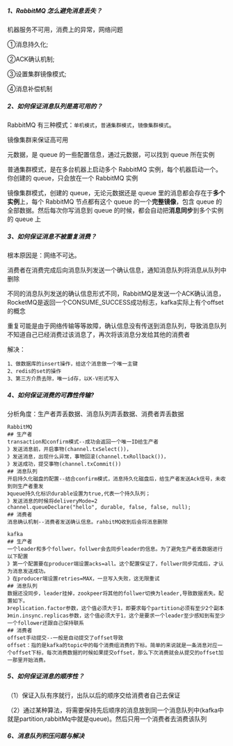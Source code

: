 ##### 1、RabbitMQ 怎么避免消息丢失？

机器服务不可用，消费上的异常，网络问题

①消息持久化;

②ACK确认机制;

③设置集群镜像模式;

④消息补偿机制



##### 2、如何保证消息队列是高可用的？

RabbitMQ 有三种模式：`单机模式`，`普通集群模式`，`镜像集群模式`。

镜像集群来保证高可用

元数据，是 queue 的一些配置信息，通过元数据，可以找到 queue 所在实例

普通集群模式，是在多台机器上启动多个 RabbitMQ 实例，每个机器启动一个。你创建的 queue，只会放在一个 RabbitMQ 实例

镜像集群模式，创建的 queue，无论元数据还是 queue 里的消息都会存在于**多个实例**上，每个 RabbitMQ 节点都有这个 queue 的一个**完整镜像**，包含 queue 的全部数据。然后每次你写消息到 queue 的时候，都会自动把**消息同步**到多个实例的 queue 上



##### 3、如何保证消息不被重复消费？

根本原因是：网络不可达。

​	消费者在消费完成后向消息队列发送一个确认信息，通知消息队列将消息从队列中删除

​	不同的消息队列发送的确认信息形式不同，RabbitMQ是发送一个ACK确认消息，RocketMQ是返回一个CONSUME_SUCCESS成功标志，kafka实际上有个offset的概念

​	重复可能是由于网络传输等等故障，确认信息没有传送到消息队列，导致消息队列不知道自己已经消费过该消息了，再次将该消息分发给其他的消费者

解决：

```
1、做数据库的insert操作，给这个消息做一个唯一主键
2、redis的set的操作
3、第三方介质去除，唯一id存，以K-V形式写入
```



##### 4、如何保证消费的可靠性传输?

分析角度：生产者弄丢数据、消息队列弄丢数据、消费者弄丢数据

```shell
RabbitMQ
## 生产者
transaction和confirm模式--成功会返回一个唯一ID给生产者
》发送消息前，开启事物(channel.txSelect())，
》发送消息，出现什么异常，事物回滚(channel.txRollback())，
》发送成功，提交事物(channel.txCommit())
## 消息队列
开启持久化磁盘的配置--结合confirm模式，消息持久化磁盘后，给生产者发送Ack信号，未收到则生产者重发
》queue持久化标识durable设置为true,代表一个持久队列；
》发送消息的时候将deliveryMode=2
channel.queueDeclare("hello", durable, false, false, null);
## 消费者
消息确认机制--消费者发送确认信息。rahbitMQ收到后会将消息删除

kafka
## 生产者
一个leader和多个follwer。follwer会去同步leader的信息。为了避免生产者丢数据进行以下配置
》第一个配置要在producer端设置acks=all。这个配置保证了，follwer同步完成后，才认为消息发送成功。
》在producer端设置retries=MAX，一旦写入失败，这无限重试
## 消息队列
数据还没同步，leader挂掉，zookpeer将其他的follwer切换为leader,导致数据丢失。配置如下。
》replication.factor参数，这个值必须大于1，即要求每个partition必须有至少2个副本
》min.insync.replicas参数，这个值必须大于1，这个是要求一个leader至少感知到有至少一个follower还跟自己保持联系
## 消费者
offset手动提交--一般是自动提交了offset导致
offset：指的是kafka的topic中的每个消费组消费的下标。简单的来说就是一条消息对应一个offset下标，每次消费数据的时候如果提交offset，那么下次消费就会从提交的offset加一那里开始消费。
```



##### 5、如何保证消息的顺序性？

（1）保证入队有序就行，出队以后的顺序交给消费者自己去保证

（2）通过某种算法，将需要保持先后顺序的消息放到同一个消息队列中(kafka中就是partition,rabbitMq中就是queue)。然后只用一个消费者去消费该队列



##### 6、消息队列积压问题与解决